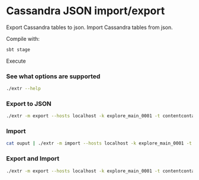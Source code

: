 # Cassandra JSON import/export

Export Cassandra tables to json.
Import Cassandra tables from json.

Compile with:
~~~bash
sbt stage
~~~

Execute

### See what options are supported
 ~~~bash
 ./extr --help
 ~~~


### Export to JSON
~~~bash
./extr -m export --hosts localhost -k explore_main_0001 -t contentcontainers3 --progress > ouput
~~~

### Import
~~~bash
cat ouput | ./extr -m import --hosts localhost -k explore_main_0001 -t contentcontainers4 --progress
~~~

### Export and Import
~~~bash
./extr -m export --hosts localhost -k explore_main_0001 -t contentcontainers3 | ./extr  -m import --hosts localhost -k explore_main_0001 -t contentcontainers4 --progress
~~~
